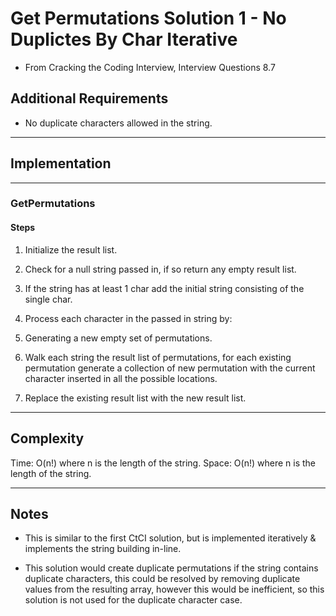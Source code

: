 # Get Permutations Solution 1 - No Duplictes By Char Iterative

- From Cracking the Coding Interview, Interview Questions 8.7

## Additional Requirements
- No duplicate characters allowed in the string.

---

## Implementation

---

### GetPermutations

#### Steps
1. Initialize the result list.

2. Check for a null string passed in, if so return any empty result list.

3. If the string has at least 1 char add the initial string consisting of the
single char.

4. Process each character in the passed in string by:

5. Generating a new empty set of permutations.

6. Walk each string the result list of permutations, for each existing
permutation generate a collection of new permutation with the current character
inserted in all the possible locations.

7. Replace the existing result list with the new result list.

---

## Complexity
Time: O(n!) where n is the length of the string.
Space: O(n!) where n is the length of the string.

---

## Notes
- This is similar to the first CtCI solution, but is implemented iteratively &
implements the string building in-line.

- This solution would create duplicate permutations if the string contains
duplicate characters, this could be resolved by removing duplicate values
from the resulting array, however this would be inefficient, so this solution
is not used for the duplicate character case.

